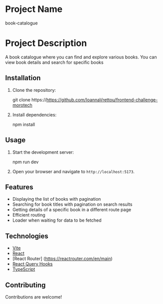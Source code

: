 # Project Name

book-catalogue

# Project Description

A book catalogue where you can find and explore various books. You can view book details and search for specific books

## Installation

1. Clone the repository:

   git clone https://https://github.com/IoannaVrettou/frontend-challenge-morotech


2. Install dependencies:

   npm install

## Usage

1. Start the development server:

   npm run dev

2. Open your browser and navigate to `http://localhost:5173`.

## Features

- Displaying the list of books with pagination
- Searching for book titles with pagination on search results
- Getting details of a specific book in a different route page
- Efficient routing
- Loader when waiting for data to be fetched


## Technologies

- [Vite](https://vitejs.dev/)
- [React](https://react.dev/)
- [React Router] (https://reactrouter.com/en/main)
- [React Query Hooks](https://tanstack.com/)
- [TypeScript](https://www.typescriptlang.org/)

## Contributing

Contributions are welcome! 

